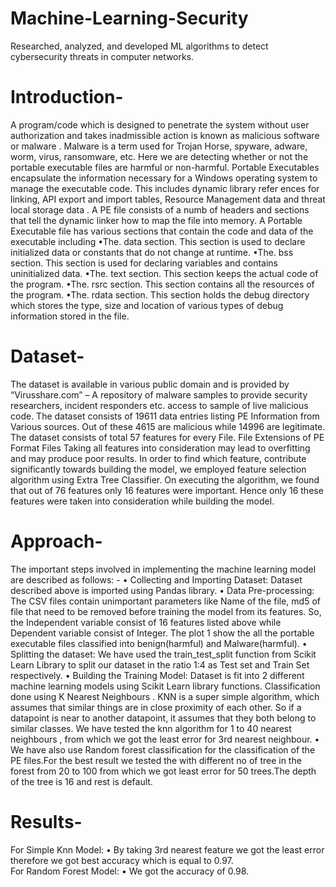 # Machine-Learning-Security
Researched, analyzed, and developed ML algorithms to detect cybersecurity threats in computer networks.

# Introduction-
A program/code which is designed to penetrate the system without user authorization and takes inadmissible action is known as malicious software or malware . Malware is a term used for Trojan Horse, spyware, adware, worm, virus, ransomware, etc. Here we are detecting whether or not the portable executable files are harmful or non-harmful.
Portable Executables encapsulate the information necessary for a Windows operating system to manage the executable code. This includes dynamic library refer ences for linking, API export and import tables, Resource Management data and threat local storage data . A PE file consists of a numb of headers and sections that tell the dynamic linker how to map the file into memory. A Portable Executable file has various sections that contain the code and data of the executable including
•The. data section. This section is used to declare initialized data or constants that do not change at runtime.
•The. bss section. This section is used for declaring variables and contains uninitialized data.
•The. text section. This section keeps the actual code of the program.
•The. rsrc section. This section contains all the resources of the program.
•The. rdata section. This section holds the debug directory which stores the type, size and location of various types of debug information stored in the file.

# Dataset-
The dataset is available in various public domain and is provided by “Virusshare.com” – A repository of malware samples to provide security researchers, incident responders etc. access to sample of live malicious code. The dataset consists of 19611 data entries listing PE Information from Various sources. Out of these 4615 are malicious while 14996 are legitimate. The dataset consists of total 57 features for every File. File Extensions of PE Format Files
Taking all features into consideration may lead to overfitting and may produce poor results. In order to find which feature, contribute significantly towards building the model, we employed feature selection algorithm using Extra Tree Classifier. On executing the algorithm, we found that out of 76 features only 16 features were important. Hence only 16 these features were taken into consideration while building the model.

# Approach-
The important steps involved in implementing the machine learning model are described as follows: -
• Collecting and Importing Dataset: Dataset described above is imported using Pandas library.
• Data Pre-processing: The CSV files contain unimportant parameters like Name of the file, md5 of file that need to be removed before training the model from its features. So, the Independent variable consist of 16 features listed above while Dependent variable consist of Integer. The plot 1 show the all the portable executable files classified into benign(harmful) and Malware(harmful).
• Splitting the dataset: We have used the train_test_split function from Scikit Learn Library to split our dataset in the ratio 1:4 as Test set and Train Set respectively.
• Building the Training Model: Dataset is fit into 2 different machine learning models using Scikit Learn library functions. Classification done using K Nearest Neighbours . KNN is a super simple algorithm, which assumes that similar things are in close proximity of each other. So if a datapoint is near to another datapoint, it assumes that they both belong to similar classes. We have tested the knn algorithm for 1 to 40 nearest neighbours , from which we got the least error for 3rd nearest neighbour.
• We have also use Random forest classification for
the classification of the PE files.For the best result we tested the with different no of tree in the forest from 20 to 100 from which we got least error for 50 trees.The depth of the tree
is 16 and rest is default.

# Results-
For Simple Knn Model:
• By taking 3rd nearest feature we got the least error therefore we got best accuracy which is equal to 0.97.     
For Random Forest Model:
• We got the accuracy of 0.98.
